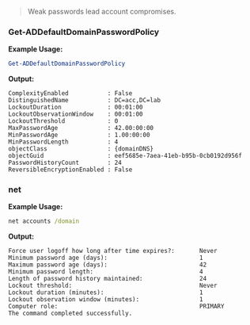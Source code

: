 >Weak passwords lead account compromises.

### Get-ADDefaultDomainPasswordPolicy

**Example Usage:**

``` Powershell
Get-ADDefaultDomainPasswordPolicy
```


**Output:**

``` Output
ComplexityEnabled           : False
DistinguishedName           : DC=acc,DC=lab
LockoutDuration             : 00:01:00
LockoutObservationWindow    : 00:01:00
LockoutThreshold            : 0
MaxPasswordAge              : 42.00:00:00
MinPasswordAge              : 1.00:00:00
MinPasswordLength           : 4
objectClass                 : {domainDNS}
objectGuid                  : eef5685e-7aea-41eb-b95b-0cb0192d956f
PasswordHistoryCount        : 24
ReversibleEncryptionEnabled : False
```


### net

**Example Usage:**

``` cmd
net accounts /domain
```

**Output:**

``` Output
Force user logoff how long after time expires?:       Never
Minimum password age (days):                          1
Maximum password age (days):                          42
Minimum password length:                              4
Length of password history maintained:                24
Lockout threshold:                                    Never
Lockout duration (minutes):                           1
Lockout observation window (minutes):                 1
Computer role:                                        PRIMARY
The command completed successfully.
```

